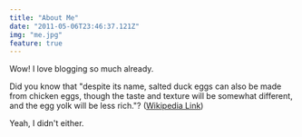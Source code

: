 ```yaml
---
title: "About Me"
date: "2011-05-06T23:46:37.121Z"
img: "me.jpg"
feature: true
---
```


Wow! I love blogging so much already.

Did you know that "despite its name, salted duck eggs can also be made from
chicken eggs, though the taste and texture will be somewhat different, and the
egg yolk will be less rich."?
([Wikipedia Link](http://en.wikipedia.org/wiki/Salted_duck_egg))

Yeah, I didn't either.
